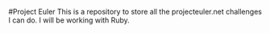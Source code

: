 #Project Euler
This is a repository to store all the projecteuler.net challenges I can do. I will be working with Ruby. 